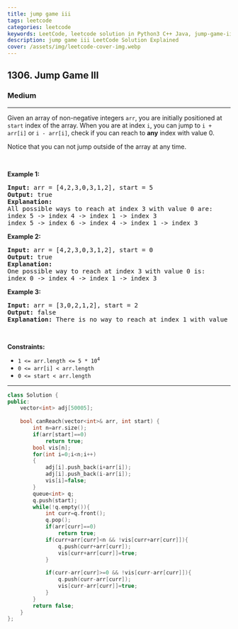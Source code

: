 ```yaml
---
title: jump game iii
tags: leetcode
categories: leetcode
keywords: LeetCode, leetcode solution in Python3 C++ Java, jump-game-iii solution
description: jump game iii LeetCode Solution Explained
cover: /assets/img/leetcode-cover-img.webp
---
```





<h2>1306. Jump Game III</h2><h3>Medium</h3><hr><div><p>Given an array of non-negative integers <code>arr</code>, you are initially positioned at <code>start</code>&nbsp;index of the array. When you are at index <code>i</code>, you can jump&nbsp;to <code>i + arr[i]</code> or <code>i - arr[i]</code>, check if you can reach to <strong>any</strong> index with value 0.</p>

<p>Notice that you can not jump outside of the array at any time.</p>

<p>&nbsp;</p>
<p><strong>Example 1:</strong></p>

<pre><strong>Input:</strong> arr = [4,2,3,0,3,1,2], start = 5
<strong>Output:</strong> true
<strong>Explanation:</strong> 
All possible ways to reach at index 3 with value 0 are: 
index 5 -&gt; index 4 -&gt; index 1 -&gt; index 3 
index 5 -&gt; index 6 -&gt; index 4 -&gt; index 1 -&gt; index 3 
</pre>

<p><strong>Example 2:</strong></p>

<pre><strong>Input:</strong> arr = [4,2,3,0,3,1,2], start = 0
<strong>Output:</strong> true 
<strong>Explanation: 
</strong>One possible way to reach at index 3 with value 0 is: 
index 0 -&gt; index 4 -&gt; index 1 -&gt; index 3
</pre>

<p><strong>Example 3:</strong></p>

<pre><strong>Input:</strong> arr = [3,0,2,1,2], start = 2
<strong>Output:</strong> false
<strong>Explanation: </strong>There is no way to reach at index 1 with value 0.
</pre>

<p>&nbsp;</p>
<p><strong>Constraints:</strong></p>

<ul>
	<li><code>1 &lt;= arr.length &lt;= 5 * 10<sup>4</sup></code></li>
	<li><code>0 &lt;= arr[i] &lt;&nbsp;arr.length</code></li>
	<li><code>0 &lt;= start &lt; arr.length</code></li>
</ul>
</div>

---




```cpp
class Solution {
public:
    vector<int> adj[50005];
    
    bool canReach(vector<int>& arr, int start) {
        int n=arr.size();
        if(arr[start]==0)
            return true;
        bool vis[n];
        for(int i=0;i<n;i++)
        {
            adj[i].push_back(i+arr[i]);
            adj[i].push_back(i-arr[i]);
            vis[i]=false;
        }
        queue<int> q;
        q.push(start);
        while(!q.empty()){
            int curr=q.front();
            q.pop();
            if(arr[curr]==0)
                return true;
            if(curr+arr[curr]<n && !vis[curr+arr[curr]]){
                q.push(curr+arr[curr]);
                vis[curr+arr[curr]]=true;
            }
                
            if(curr-arr[curr]>=0 && !vis[curr-arr[curr]]){
                q.push(curr-arr[curr]);
                vis[curr-arr[curr]]=true;
            }
        }
        return false;
    }
};
```

